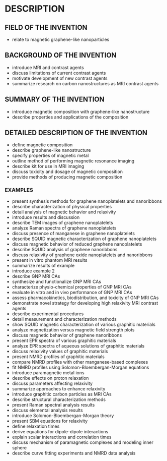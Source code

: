 # DESCRIPTION

## FIELD OF THE INVENTION

- relate to magnetic graphene-like nanoparticles

## BACKGROUND OF THE INVENTION

- introduce MRI and contrast agents
- discuss limitations of current contrast agents
- motivate development of new contrast agents
- summarize research on carbon nanostructures as MRI contrast agents

## SUMMARY OF THE INVENTION

- introduce magnetic composition with graphene-like nanostructure
- describe properties and applications of the composition

## DETAILED DESCRIPTION OF THE INVENTION

- define magnetic composition
- describe graphene-like nanostructure
- specify properties of magnetic metal
- outline method of performing magnetic resonance imaging
- describe kit for use in MRI imaging
- discuss toxicity and dosage of magnetic composition
- provide methods of producing magnetic composition

### EXAMPLES

- present synthesis methods for graphene nanoplatelets and nanoribbons
- describe characterization of physical properties
- detail analysis of magnetic behavior and relaxivity
- introduce results and discussion
- describe TEM images of graphene nanoplatelets
- analyze Raman spectra of graphene nanoplatelets
- discuss presence of manganese in graphene nanoplatelets
- describe SQUID magnetic characterization of graphene nanoplatelets
- discuss magnetic behavior of reduced graphene nanoplatelets
- describe SQUID analysis of graphene nanoribbons
- discuss relaxivity of graphene oxide nanoplatelets and nanoribbons
- present in vitro phantom MRI results
- summarize results of example
- introduce example 2
- describe GNP MRI CAs
- synthesize and functionalize GNP MRI CAs
- characterize physio-chemical properties of GNP MRI CAs
- evaluate in vitro and in vivo performance of GNP MRI CAs
- assess pharmacokinetics, biodistribution, and toxicity of GNP MRI CAs
- demonstrate novel strategy for developing high relaxivity MRI contrast agents
- describe experimental procedures
- detail measurement and characterization methods
- show SQUID magnetic characterization of various graphitic materials
- analyze magnetization versus magnetic field strength plots
- discuss magnetic behavior of graphene nanoribbons
- present EPR spectra of various graphitic materials
- analyze EPR spectra of aqueous solutions of graphitic materials
- discuss relaxivity values of graphitic materials
- present NMRD profiles of graphitic materials
- compare NMRD profiles with other manganese-based complexes
- fit NMRD profiles using Solomon-Bloembergan-Morgan equations
- introduce paramagnetic metal ions
- describe effects on proton relaxation
- discuss parameters affecting relaxivity
- summarize approaches to enhance relaxivity
- introduce graphitic carbon particles as MRI CAs
- describe structural characterization methods
- present Raman spectral analysis results
- discuss elemental analysis results
- introduce Solomon-Bloembergan-Morgan theory
- present SBM equations for relaxivity
- define relaxation times
- derive equations for dipole-dipole interactions
- explain scalar interactions and correlation times
- discuss mechanism of paramagnetic complexes and modeling inner sphere
- describe curve fitting experiments and NMRD data analysis


